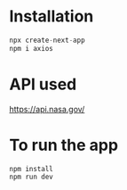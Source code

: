 # Installation
```JavaScript
npx create-next-app
npm i axios
```

# API used
https://api.nasa.gov/

# To run the app
```JavaScript
npm install
npm run dev

```
